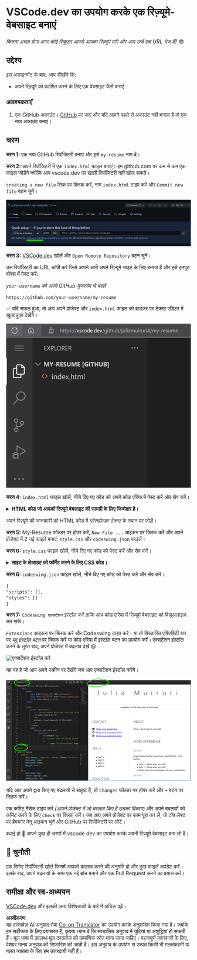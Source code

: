 <!--
CO_OP_TRANSLATOR_METADATA:
{
  "original_hash": "2fcb983b8dbadadb1bc2e97f8c12dac5",
  "translation_date": "2025-08-24T13:07:03+00:00",
  "source_file": "8-code-editor/1-using-a-code-editor/assignment.md",
  "language_code": "hi"
}
-->
# VSCode.dev का उपयोग करके एक रिज़्यूमे-वेबसाइट बनाएं

_कितना अच्छा होगा अगर कोई रिक्रूटर आपसे आपका रिज़्यूमे मांगे और आप उन्हें एक URL भेज दें?_ 😎

## उद्देश्य

इस असाइनमेंट के बाद, आप सीखेंगे कि:

- अपने रिज़्यूमे को प्रदर्शित करने के लिए एक वेबसाइट कैसे बनाएं

### आवश्यकताएँ

1. एक GitHub अकाउंट। [GitHub](https://github.com/) पर जाएं और यदि आपने पहले से अकाउंट नहीं बनाया है तो एक नया अकाउंट बनाएं।

## चरण

**चरण 1:** एक नया GitHub रिपॉजिटरी बनाएं और इसे `my-resume` नाम दें।

**चरण 2:** अपने रिपॉजिटरी में एक `index.html` फाइल बनाएं। हम github.com पर कम से कम एक फाइल जोड़ेंगे क्योंकि आप vscode.dev पर खाली रिपॉजिटरी नहीं खोल सकते।

`creating a new file` लिंक पर क्लिक करें, नाम `index.html` टाइप करें और `Commit new file` बटन चुनें।

![github.com पर नई फाइल बनाएं](../../../../8-code-editor/images/new-file-github.com.png)

**चरण 3:** [VSCode.dev](https://vscode.dev) खोलें और `Open Remote Repository` बटन चुनें।

उस रिपॉजिटरी का URL कॉपी करें जिसे आपने अभी अपने रिज़्यूमे साइट के लिए बनाया है और इसे इनपुट बॉक्स में पेस्ट करें:

_`your-username` को अपने GitHub यूजरनेम से बदलें_

```
https://github.com/your-username/my-resume
```

✅ यदि सफल हुआ, तो आप अपने प्रोजेक्ट और `index.html` फाइल को ब्राउज़र पर टेक्स्ट एडिटर में खुला हुआ देखेंगे।

![नई फाइल बनाएं](../../../../8-code-editor/images/project-on-vscode.dev.png)

**चरण 4:** `index.html` फाइल खोलें, नीचे दिए गए कोड को अपने कोड एरिया में पेस्ट करें और सेव करें।

<details>
    <summary><b>HTML कोड जो आपकी रिज़्यूमे वेबसाइट की सामग्री के लिए जिम्मेदार है।</b></summary>
    
        <html>

            <head>
                <link href="style.css" rel="stylesheet">
                <link rel="stylesheet" href="https://cdnjs.cloudflare.com/ajax/libs/font-awesome/5.15.4/css/all.min.css">
                <title>आपका नाम यहां लिखें!</title>
            </head>
            <body>
                <header id="header">
                    <!-- रिज़्यूमे हेडर जिसमें आपका नाम और टाइटल हो -->
                    <h1>आपका नाम यहां लिखें!</h1>
                    <hr>
                    आपका रोल!
                    <hr>
                </header>
                <main>
                    <article id="mainLeft">
                        <section>
                            <h2>संपर्क</h2>
                            <!-- संपर्क जानकारी जिसमें सोशल मीडिया शामिल हो -->
                            <p>
                                <i class="fa fa-envelope" aria-hidden="true"></i>
                                <a href="mailto:username@domain.top-level domain">अपना ईमेल यहां लिखें</a>
                            </p>
                            <p>
                                <i class="fab fa-github" aria-hidden="true"></i>
                                <a href="github.com/yourGitHubUsername">अपना यूजरनेम यहां लिखें!</a>
                            </p>
                            <p>
                                <i class="fab fa-linkedin" aria-hidden="true"></i>
                                <a href="linkedin.com/yourLinkedInUsername">अपना यूजरनेम यहां लिखें!</a>
                            </p>
                        </section>
                        <section>
                            <h2>कौशल</h2>
                            <!-- आपके कौशल -->
                            <ul>
                                <li>कौशल 1!</li>
                                <li>कौशल 2!</li>
                                <li>कौशल 3!</li>
                                <li>कौशल 4!</li>
                            </ul>
                        </section>
                        <section>
                            <h2>शिक्षा</h2>
                            <!-- आपकी शिक्षा -->
                            <h3>अपना कोर्स यहां लिखें!</h3>
                            <p>
                                अपना संस्थान यहां लिखें!
                            </p>
                            <p>
                                प्रारंभ - समाप्ति तिथि
                            </p>
                        </section>            
                    </article>
                    <article id="mainRight">
                        <section>
                            <h2>मेरे बारे में</h2>
                            <!-- आपके बारे में -->
                            <p>अपने बारे में कुछ लिखें!</p>
                        </section>
                        <section>
                            <h2>कार्य अनुभव</h2>
                            <!-- आपका कार्य अनुभव -->
                            <h3>जॉब टाइटल</h3>
                            <p>
                                संगठन का नाम यहां लिखें | प्रारंभ महीना – समाप्ति महीना
                            </p>
                            <ul>
                                    <li>कार्य 1 - आपने क्या किया लिखें!</li>
                                    <li>कार्य 2 - आपने क्या किया लिखें!</li>
                                    <li>अपने योगदान के परिणाम/प्रभाव लिखें</li>
                                    
                            </ul>
                            <h3>जॉब टाइटल 2</h3>
                            <p>
                                संगठन का नाम यहां लिखें | प्रारंभ महीना – समाप्ति महीना
                            </p>
                            <ul>
                                    <li>कार्य 1 - आपने क्या किया लिखें!</li>
                                    <li>कार्य 2 - आपने क्या किया लिखें!</li>
                                    <li>अपने योगदान के परिणाम/प्रभाव लिखें</li>
                                    
                            </ul>
                        </section>
                    </article>
                </main>
            </body>
        </html>
</details>

अपने रिज़्यूमे की जानकारी को HTML कोड में _प्लेसहोल्डर टेक्स्ट_ के स्थान पर जोड़ें।

**चरण 5:** My-Resume फोल्डर पर होवर करें, `New File ...` आइकन पर क्लिक करें और अपने प्रोजेक्ट में 2 नई फाइलें बनाएं: `style.css` और `codeswing.json` फाइलें।

**चरण 6:** `style.css` फाइल खोलें, नीचे दिए गए कोड को पेस्ट करें और सेव करें।

<details>
        <summary><b>साइट के लेआउट को फॉर्मेट करने के लिए CSS कोड।</b></summary>
            
            body {
                font-family: 'Segoe UI', Tahoma, Geneva, Verdana, sans-serif;
                font-size: 16px;
                max-width: 960px;
                margin: auto;
            }
            h1 {
                font-size: 3em;
                letter-spacing: .6em;
                padding-top: 1em;
                padding-bottom: 1em;
            }

            h2 {
                font-size: 1.5em;
                padding-bottom: 1em;
            }

            h3 {
                font-size: 1em;
                padding-bottom: 1em;
            }
            main { 
                display: grid;
                grid-template-columns: 40% 60%;
                margin-top: 3em;
            }
            header {
                text-align: center;
                margin: auto 2em;
            }

            section {
                margin: auto 1em 4em 2em;
            }

            i {
                margin-right: .5em;
            }

            p {
                margin: .2em auto
            }

            hr {
                border: none;
                background-color: lightgray;
                height: 1px;
            }

            h1, h2, h3 {
                font-weight: 100;
                margin-bottom: 0;
            }
            #mainLeft {
                border-right: 1px solid lightgray;
            }
            
</details>

**चरण 6:** `codeswing.json` फाइल खोलें, नीचे दिए गए कोड को पेस्ट करें और सेव करें।

    {
    "scripts": [],
    "styles": []
    }

**चरण 7:** `Codeswing एक्सटेंशन` इंस्टॉल करें ताकि आप कोड एरिया में रिज़्यूमे वेबसाइट को विज़ुअलाइज़ कर सकें।

_`Extensions`_ आइकन पर क्लिक करें और Codeswing टाइप करें। या तो विस्तारित एक्टिविटी बार पर _ब्लू इंस्टॉल बटन_ पर क्लिक करें या कोड एरिया में इंस्टॉल बटन का उपयोग करें। एक्सटेंशन इंस्टॉल करने के तुरंत बाद, अपने प्रोजेक्ट में बदलाव देखें 😃

![एक्सटेंशन इंस्टॉल करें](../../../../8-code-editor/images/install-extension.gif)

यह वह है जो आप अपने स्क्रीन पर देखेंगे जब आप एक्सटेंशन इंस्टॉल करेंगे।

![Codeswing एक्सटेंशन का उपयोग](../../../../8-code-editor/images/after-codeswing-extension-pb.png)

यदि आप अपने द्वारा किए गए बदलावों से संतुष्ट हैं, तो `Changes` फोल्डर पर होवर करें और `+` बटन पर क्लिक करें।

एक कमिट मैसेज टाइप करें _(आपने प्रोजेक्ट में जो बदलाव किए हैं उसका विवरण)_ और अपने बदलावों को कमिट करने के लिए `check` पर क्लिक करें। जब आप अपने प्रोजेक्ट पर काम पूरा कर लें, तो टॉप लेफ्ट पर हैमबर्गर मेनू आइकन चुनें और GitHub पर रिपॉजिटरी पर लौटें।

बधाई हो 🎉 आपने कुछ ही चरणों में vscode.dev का उपयोग करके अपनी रिज़्यूमे वेबसाइट बना ली है।

## 🚀 चुनौती

एक रिमोट रिपॉजिटरी खोलें जिसमें आपको बदलाव करने की अनुमति हो और कुछ फाइलें अपडेट करें। इसके बाद, अपने बदलावों के साथ एक नई ब्रांच बनाने और एक Pull Request करने का प्रयास करें।

## समीक्षा और स्व-अध्ययन

[VSCode.dev](https://code.visualstudio.com/docs/editor/vscode-web?WT.mc_id=academic-0000-alfredodeza) और इसकी अन्य विशेषताओं के बारे में अधिक पढ़ें।

**अस्वीकरण**:  
यह दस्तावेज़ AI अनुवाद सेवा [Co-op Translator](https://github.com/Azure/co-op-translator) का उपयोग करके अनुवादित किया गया है। जबकि हम सटीकता के लिए प्रयासरत हैं, कृपया ध्यान दें कि स्वचालित अनुवाद में त्रुटियां या अशुद्धियां हो सकती हैं। मूल भाषा में उपलब्ध मूल दस्तावेज़ को प्रामाणिक स्रोत माना जाना चाहिए। महत्वपूर्ण जानकारी के लिए, पेशेवर मानव अनुवाद की सिफारिश की जाती है। इस अनुवाद के उपयोग से उत्पन्न किसी भी गलतफहमी या गलत व्याख्या के लिए हम उत्तरदायी नहीं हैं।